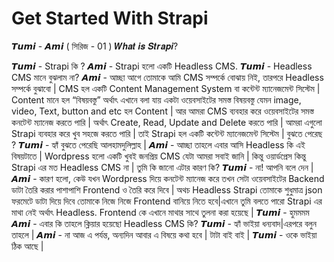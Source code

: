 # Get Started With Strapi

𝙏𝙪𝙢𝙞 - 𝘼𝙢𝙞 ( সিরিজ - 01 ) 𝑾𝒉𝒂𝒕 𝒊𝒔 𝑺𝒕𝒓𝒂𝒑𝒊?

𝙏𝙪𝙢𝙞 - Strapi কি ?
𝘼𝙢𝙞 - Strapi হলো একটি Headless CMS.
𝙏𝙪𝙢𝙞 - Headless CMS মানে বুঝলাম না?
𝘼𝙢𝙞 - আচ্ছা আগে তোমাকে আমি CMS সম্পর্কে বোঝায় নিই, তারপরে Headless সম্পর্কে বুঝাবো | CMS হল একটি Content Management System বা কন্টেন্ট ম্যানেজমেন্ট সিস্টেম | Content মানে হল “বিষয়বস্তু” অর্থাৎ এখানে বলা যায় একটা ওয়েবসাইটের সমস্ত বিষয়বস্তু যেমন image, video, Text, button and etc হল Content | আর আমরা CMS ব্যবহার করে ওয়েবসাইটের সমস্ত কনটেন্ট ম্যানেজ করতে পারি | অর্থাৎ Create, Read, Update and Delete করতে পারি | আমরা এগুলো Strapi ব্যবহার করে খুব সহজে করতে পারি | তাই Strapi হল একটি কন্টেন্ট ম্যানেজমেন্ট সিস্টেম | বুঝতে পেরেছ ?
𝙏𝙪𝙢𝙞 - হ্যাঁ বুঝতে পেরেছি আলহামদুলিল্লাহ |
𝘼𝙢𝙞 - আচ্ছা তাহলে এবার আসি Headless কি এই বিষয়টাতে | Wordpress হলো একটি খুবই জনপ্রিয় CMS যেটা আমরা সবাই জানি | কিন্তু ওয়ার্ডপ্রেস কিন্তু Strapi এর মত Headless CMS না | তুমি কি জানো এটার কারণ কি?
𝙏𝙪𝙢𝙞 - না! আপনি বলে দেন |
𝘼𝙢𝙞 - কারণ হলো, কেউ যখন Wordpress দিয়ে কনটেন্ট ম্যানেজ করে তখন সেটা ওয়েবসাইটের Backend ডাটা তৈরি করার পাশাপাশি Frontend ও তৈরি করে দিবে | অথচ Headless Strapi তোমাকে শুধুমাত্র json ফরমেটে ডাটা দিয়ে দিবে তোমাকে নিজে নিজে Frontend বানিয়ে নিতে হবে|এখানে তুমি বলতে পারো Strapi এর মাথা নেই অর্থাৎ Headless. Frontend কে এখানে মাথার সাথে তুলনা করা হয়েছে |
𝙏𝙪𝙢𝙞 - হুমমমম
𝘼𝙢𝙞 - এবার কি তাহলে ক্লিয়ার হয়েছো Headless CMS কি?
𝙏𝙪𝙢𝙞 - হ্যাঁ ভাইয়া ধন্যবাদ|এরপরে বলুন তাহলে |
𝘼𝙢𝙞 - না আজ এ পর্যন্ত, অন্যদিন আবার এ বিষয়ে কথা হবে | টাটা বাই বাই |
𝙏𝙪𝙢𝙞 - ওকে ভাইয়া ঠিক আছে |
